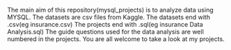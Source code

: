 The main aim of this repository(mysql_projects) is to analyze data using MYSQL. The datasets are csv files from Kaggle.
The datasets end with .csv(eg insurance.csv)
The projects end with .sql(eg insurance Data Analysis.sql)
The guide questions used for the data analysis are well numbered in the projects.
You are all welcome to take a look at my projects.
